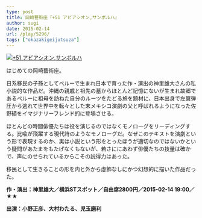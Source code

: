 ```yaml
---
type: post
title: 岡崎藝術座『+51 アビアシオン,サンボルハ』
author: sugi
date: 2015-02-14
url: /play/5296/
tags: ["okazakigeijutsuza"]
---
```

<a href="http://i0.wp.com/asharpminor.com/wp-content/uploads/2015/02/51mainvisual_0106_zsxpqk.jpg" onclick="_gaq.push(['_trackEvent', 'outbound-article', 'http://asharpminor.com/wp-content/uploads/2015/02/51mainvisual_0106_zsxpqk.jpg', '']);" ><img src="http://i0.wp.com/asharpminor.com/wp-content/uploads/2015/02/51mainvisual_0106_zsxpqk.jpg?resize=211%2C300" alt="+51 アビアシオン,サンボルハ" class="alignleft size-medium wp-image-5297" data-recalc-dims="1" /></a>

はじめての岡崎藝術座。

日系移民の子孫としてペルーで生まれ日本で育った作・演出の神里雄大さんの私小説的な作品だ。沖縄の親戚と祖先の墓からほとんど記憶にないが生まれ故郷であるペルーに祖母を訪ねた自分のルーツをたどる旅を題材に、日本出身で左翼弾圧から逃れて世界中を転々とした末メキシコ演劇の父と呼ばれるようになった佐野磧をイマジナリーフレンド的に登場させる。

ほとんどの時間俳優たちは役を演じるのではなくモノローグをリーディングする。比喩が飛躍する現代詩のようなモノローグだ。なぜこのテキストを演劇という形で表現するのか、実は小説という形をとったほうが適切なのではないかという疑問があたまをもたげなくもないが、若さににあわず俳優たちの技量は確かで、声にのせられているからこその説得力はあった。

移民として生きることの形を内と外から虚飾なしにかつ幻想的に描いた作品だった。

**作・演出：神里雄大／横浜STスポット／自由席2800円／2015-02-14 19:00／★★**

**出演：小野正彦、大村わたる、児玉磨利**
